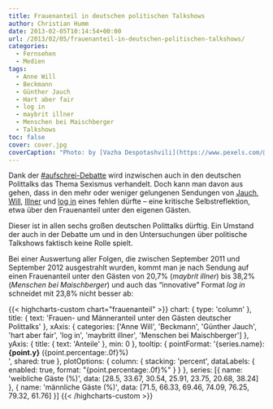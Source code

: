 ```yaml
---
title: Frauenanteil in deutschen politischen Talkshows
author: Christian Humm
date: 2013-02-05T10:14:54+00:00
url: /2013/02/05/frauenanteil-in-deutschen-politischen-talkshows/
categories:
  - Fernsehen
  - Medien
tags:
  - Anne Will
  - Beckmann
  - Günther Jauch
  - Hart aber fair
  - log in
  - maybrit illner
  - Menschen bei Maischberger
  - Talkshows
toc: false
cover: cover.jpg
coverCaption: "Photo: by [Vazha Despotashvili](https://www.pexels.com/@vazha-despotashvili-732747?utm_content=attributionCopyText&utm_medium=referral&utm_source=pexels) from [Pexels](https://www.pexels.com/photo/art-studio-georgia-studio-talk-show-2188604/?utm_content=attributionCopyText&utm_medium=referral&utm_source=pexels)"
---
```

Dank der [#aufschrei-Debatte][1] wird inzwischen auch in den deutschen Polittalks das Thema Sexismus verhandelt. Doch kann man davon aus gehen, dass in den mehr oder weniger gelungenen Sendungen von [Jauch][2], [Will][3], [Illner][4] und [log in][5] eines fehlen dürfte &#8211; eine kritische Selbstreflektion, etwa über den Frauenanteil unter den eigenen Gästen.

<!--more-->

Dieser ist in allen sechs großen deutschen Polittalks dürftig. Ein Umstand der auch in der Debatte um und in den Untersuchungen über politische Talkshows faktisch keine Rolle spielt.

Bei einer Auswertung aller Folgen, die zwischen September 2011 und September 2012 ausgestrahlt wurden, kommt man je nach Sendung auf einen Frauenanteil unter den Gästen von 20,7% (_maybrit illner_) bis 38,2% (_Menschen bei Maischberger_) und auch das &#8220;innovative&#8221; Format _log in_ schneidet mit 23,8% nicht besser ab:

{{< highcharts-custom chart="frauenanteil" >}}
    chart: {
        type: 'column'
    },
    title: {
        text: 'Frauen- und Männeranteil unter den Gästen deutscher Polittalks'
    },
    xAxis: {
        categories: ['Anne Will', 'Beckmann', 'Günther Jauch', 'hart aber fair', 'log in', 'maybritt illner', 'Menschen bei Maischberger']
    },
    yAxis: {
        title: {
            text: 'Anteile'
        },
        min: 0
    },
    tooltip: {
      pointFormat: '<span style="color:{series.color}">{series.name}</span>: <b>{point.y}</b> ({point.percentage:.0f}%)<br/>',
      shared: true
    },
    plotOptions: {
      column: {
          stacking: 'percent',
          dataLabels: {
                enabled: true,
                format: "{point.percentage:.0f}%"
          }
      }
    },
    series: [{
        name: 'weibliche Gäste (%)',
        data: [28.5, 33.67, 30.54, 25.91, 23.75, 20.68, 38.24]
    }, {
        name: 'männliche Gäste (%)',
        data: [71.5, 66.33, 69.46, 74.09, 76.25, 79.32, 61.76]
    }]
{{< /highcharts-custom >}}

 [1]: http://maedchenmannschaft.net/wie-aufschrei-en/ "Mädchenmannschaft: Wie #aufschreien?"
 [2]: http://daserste.ndr.de/guentherjauch/rueckblick/sexismus113.html "Günther Jauch"
 [3]: http://daserste.ndr.de/annewill/videos/annewill3671.html "Anne Will"
 [4]: http://www.zdf.de/maybrit-illner/Schote-Zote-Herrenwitz-26381644.html "maybrit illner"
 [5]: http://blog.zdf.de/zdflogin/2013/01/29/komplett-mitschnitt-sind-frauen-macho-opfer/ "zdf log in"
